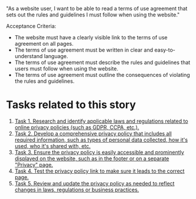 "As a website user, I want to be able to read a terms of use agreement that sets out the rules and guidelines I must 
follow when using the website."

Acceptance Criteria:

* The website must have a clearly visible link to the terms of use agreement on all pages.
* The terms of use agreement must be written in clear and easy-to-understand language.
* The terms of use agreement must describe the rules and guidelines that users must follow when using the website.
* The terms of use agreement must outline the consequences of violating the rules and guidelines.


# Tasks related to this story
1. [Task 1. Research and identify applicable laws and regulations related to online privacy policies (such as GDPR, 
CCPA, etc.).](tasks/task_3.2.1.1.md)
2. [Task 2. Develop a comprehensive privacy policy that includes all required information, such as types of personal 
data collected, how it's used, who it's shared with, etc.](tasks/task_3.2.1.2.md)
3. [Task 3. Ensure the privacy policy is easily accessible and prominently displayed on the website, such as in the 
footer or on a separate "Privacy" page.](tasks/task_3.2.1.3.md)
4. [Task 4. Test the privacy policy link to make sure it leads to the correct page.](tasks/task_3.2.1.4.md)
5. [Task 5. Review and update the privacy policy as needed to reflect changes in laws, regulations or business practices.](tasks/task_3.2.1.5.md)
